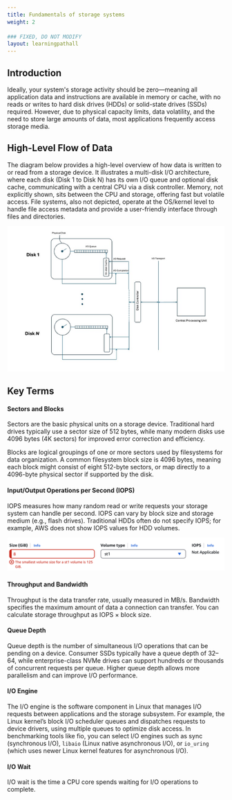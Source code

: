 ```yaml
---
title: Fundamentals of storage systems
weight: 2

### FIXED, DO NOT MODIFY
layout: learningpathall
---
```


## Introduction

Ideally, your system's storage activity should be zero—meaning all application data and instructions are available in memory or cache, with no reads or writes to hard disk drives (HDDs) or solid-state drives (SSDs) required. However, due to physical capacity limits, data volatility, and the need to store large amounts of data, most applications frequently access storage media.

## High-Level Flow of Data

The diagram below provides a high-level overview of how data is written to or read from a storage device. It illustrates a multi-disk I/O architecture, where each disk (Disk 1 to Disk N) has its own I/O queue and optional disk cache, communicating with a central CPU via a disk controller. Memory, not explicitly shown, sits between the CPU and storage, offering fast but volatile access. File systems, also not depicted, operate at the OS/kernel level to handle file access metadata and provide a user-friendly interface through files and directories.

![disk i/o](./diskio.jpeg)

## Key Terms

#### Sectors and Blocks

Sectors are the basic physical units on a storage device. Traditional hard drives typically use a sector size of 512 bytes, while many modern disks use 4096 bytes (4K sectors) for improved error correction and efficiency.

Blocks are logical groupings of one or more sectors used by filesystems for data organization. A common filesystem block size is 4096 bytes, meaning each block might consist of eight 512-byte sectors, or map directly to a 4096-byte physical sector if supported by the disk.

#### Input/Output Operations per Second (IOPS)

IOPS measures how many random read or write requests your storage system can handle per second. IOPS can vary by block size and storage medium (e.g., flash drives). Traditional HDDs often do not specify IOPS; for example, AWS does not show IOPS values for HDD volumes.

![iops_hdd](./IOPS.png)

#### Throughput and Bandwidth

Throughput is the data transfer rate, usually measured in MB/s. Bandwidth specifies the maximum amount of data a connection can transfer. You can calculate storage throughput as IOPS × block size.

#### Queue Depth

Queue depth is the number of simultaneous I/O operations that can be pending on a device. Consumer SSDs typically have a queue depth of 32–64, while enterprise-class NVMe drives can support hundreds or thousands of concurrent requests per queue. Higher queue depth allows more parallelism and can improve I/O performance.

#### I/O Engine

The I/O engine is the software component in Linux that manages I/O requests between applications and the storage subsystem. For example, the Linux kernel’s block I/O scheduler queues and dispatches requests to device drivers, using multiple queues to optimize disk access. In benchmarking tools like fio, you can select I/O engines such as sync (synchronous I/O), `libaio` (Linux native asynchronous I/O), or `io_uring` (which uses newer Linux kernel features for asynchronous I/O).

#### I/O Wait

I/O wait is the time a CPU core spends waiting for I/O operations to complete.
